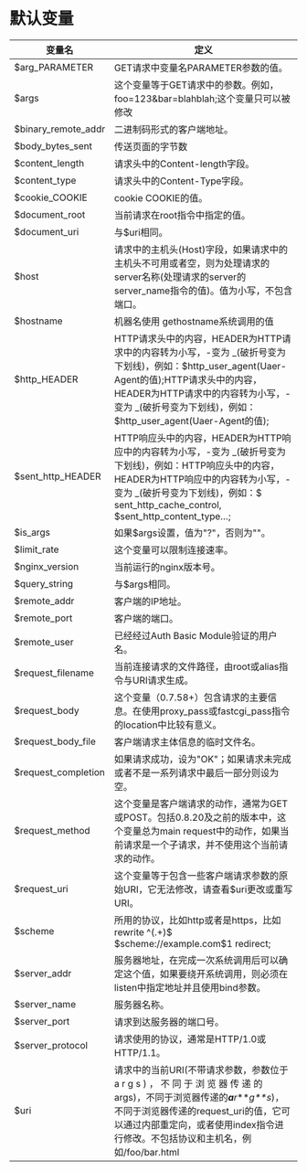 # 默认变量

| 变量名                    | 定义                                                                                                                                                                               |
| ---------------------- | -------------------------------------------------------------------------------------------------------------------------------------------------------------------------------- |
| \$arg\_PARAMETER       | GET请求中变量名PARAMETER参数的值。                                                                                                                                                          |
| \$args                 | 这个变量等于GET请求中的参数。例如，foo=123\&bar=blahblah;这个变量只可以被修改                                                                                                                              |
| \$binary\_remote\_addr | 二进制码形式的客户端地址。                                                                                                                                                                    |
| \$body\_bytes\_sent    | 传送页面的字节数                                                                                                                                                                         |
| \$content\_length      | 请求头中的Content-length字段。                                                                                                                                                           |
| \$content\_type        | 请求头中的Content-Type字段。                                                                                                                                                             |
| \$cookie\_COOKIE       | cookie COOKIE的值。                                                                                                                                                                 |
| \$document\_root       | 当前请求在root指令中指定的值。                                                                                                                                                                |
| \$document\_uri        | 与\$uri相同。                                                                                                                                                                        |
| \$host                 | 请求中的主机头(Host)字段，如果请求中的主机头不可用或者空，则为处理请求的server名称(处理请求的server的server\_name指令的值)。值为小写，不包含端口。                                                                                        |
| \$hostname             | 机器名使用 gethostname系统调用的值                                                                                                                                                          |
| \$http\_HEADER         | HTTP请求头中的内容，HEADER为HTTP请求中的内容转为小写，-变为 \_(破折号变为下划线)，例如：\$http\_user\_agent(Uaer-Agent的值);HTTP请求头中的内容，HEADER为HTTP请求中的内容转为小写，-变为 \_(破折号变为下划线)，例如：\$http\_user\_agent(Uaer-Agent的值); |
| \$sent\_http\_HEADER   | HTTP响应头中的内容，HEADER为HTTP响应中的内容转为小写，-变为 \_(破折号变为下划线)，例如：HTTP响应头中的内容，HEADER为HTTP响应中的内容转为小写，-变为 \_(破折号变为下划线)，例如：$ sent_http_cache_control,  $sent\_http\_content\_type…;             |
| \$is\_args             | 如果\$args设置，值为"?"，否则为""。                                                                                                                                                          |
| \$limit\_rate          | 这个变量可以限制连接速率。                                                                                                                                                                    |
| \$nginx\_version       | 当前运行的nginx版本号。                                                                                                                                                                   |
| \$query\_string        | 与\$args相同。                                                                                                                                                                       |
| \$remote\_addr         | 客户端的IP地址。                                                                                                                                                                        |
| \$remote\_port         | 客户端的端口。                                                                                                                                                                          |
| \$remote\_user         | 已经经过Auth Basic Module验证的用户名。                                                                                                                                                     |
| \$request\_filename    | 当前连接请求的文件路径，由root或alias指令与URI请求生成。                                                                                                                                               |
| \$request\_body        | 这个变量（0.7.58+）包含请求的主要信息。在使用proxy\_pass或fastcgi\_pass指令的location中比较有意义。                                                                                                            |
| \$request\_body\_file  | 客户端请求主体信息的临时文件名。                                                                                                                                                                 |
| \$request\_completion  | 如果请求成功，设为"OK"；如果请求未完成或者不是一系列请求中最后一部分则设为空。                                                                                                                                        |
| \$request\_method      | 这个变量是客户端请求的动作，通常为GET或POST。包括0.8.20及之前的版本中，这个变量总为main request中的动作，如果当前请求是一个子请求，并不使用这个当前请求的动作。                                                                                     |
| \$request\_uri         | 这个变量等于包含一些客户端请求参数的原始URI，它无法修改，请查看\$uri更改或重写URI。                                                                                                                                  |
| \$scheme               | 所用的协议，比如http或者是https，比如rewrite ^(.+)$ $scheme://example.com\$1 redirect;                                                                                                         |
| \$server\_addr         | 服务器地址，在完成一次系统调用后可以确定这个值，如果要绕开系统调用，则必须在listen中指定地址并且使用bind参数。                                                                                                                     |
| \$server\_name         | 服务器名称。                                                                                                                                                                           |
| \$server\_port         | 请求到达服务器的端口号。                                                                                                                                                                     |
| \$server\_protocol     | 请求使用的协议，通常是HTTP/1.0或HTTP/1.1。                                                                                                                                                    |
| \$uri                  | 请求中的当前URI(不带请求参数，参数位于a r g s ) ， 不 同 于 浏 览 器 传 递 的 args)，不同于浏览器传递的***a**r*\*\**g\*\*s*)，不同于浏览器传递的request\_uri的值，它可以通过内部重定向，或者使用index指令进行修改。不包括协议和主机名，例如/foo/bar.html             |
